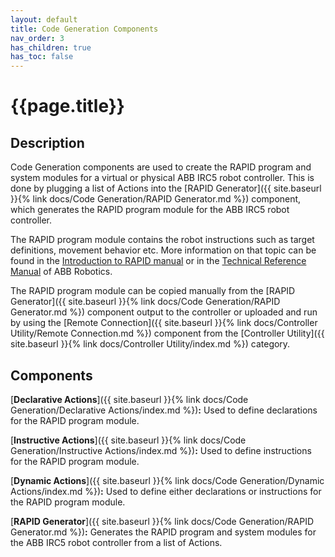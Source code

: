 ```yaml
---
layout: default
title: Code Generation Components
nav_order: 3
has_children: true
has_toc: false
---
```


# **{{page.title}}**

## **Description**

Code Generation components are used to create the RAPID program and system modules for a virtual or physical ABB IRC5 robot controller. This is done by plugging a list of Actions into the [RAPID Generator]({{ site.baseurl }}{% link docs/Code Generation/RAPID Generator.md %}) component, which generates the RAPID program module for the ABB IRC5 robot controller. 

The RAPID program module contains the robot instructions such as target definitions, movement behavior etc. More information on that topic can be found in the [Introduction to RAPID manual](http://dl.icdst.org/pdfs/files3/db9fddeb58803077290aa2538c54333d.pdf) or in the [Technical Reference Manual](https://library.e.abb.com/public/688894b98123f87bc1257cc50044e809/Technical%20reference%20manual_RAPID_3HAC16581-1_revJ_en.pdf) of ABB Robotics. 

The RAPID program module can be copied manually from the [RAPID Generator]({{ site.baseurl }}{% link docs/Code Generation/RAPID Generator.md %}) component output to the controller or uploaded and run by using the [Remote Connection]({{ site.baseurl }}{% link docs/Controller Utility/Remote Connection.md %}) component from the [Controller Utility]({{ site.baseurl }}{% link docs/Controller Utility/index.md %}) category. 

## **Components**

[**Declarative Actions**]({{ site.baseurl }}{% link docs/Code Generation/Declarative Actions/index.md %})**:** Used to define declarations for the RAPID program module.

[**Instructive Actions**]({{ site.baseurl }}{% link docs/Code Generation/Instructive Actions/index.md %})**:** Used to define instructions for the RAPID program module.

[**Dynamic Actions**]({{ site.baseurl }}{% link docs/Code Generation/Dynamic Actions/index.md %})**:** Used to define either declarations or instructions for the RAPID program module.

[**RAPID Generator**]({{ site.baseurl }}{% link docs/Code Generation/RAPID Generator.md %})**:** Generates the RAPID program and system modules for the ABB IRC5 robot controller from a list of Actions.

